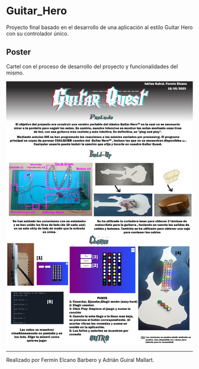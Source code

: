# Guitar_Hero
Proyecto final basado en el desarrollo de una aplicación al estilo Guitar Hero con su controlador único.  
## Poster
Cartel con el proceso de desarrollo del proyecto y funcionalidades del mismo.  

![](Poster1.jpg)
- - - -
Realizado por Fermín Elcano Barbero y Adrián Guiral Mallart.
